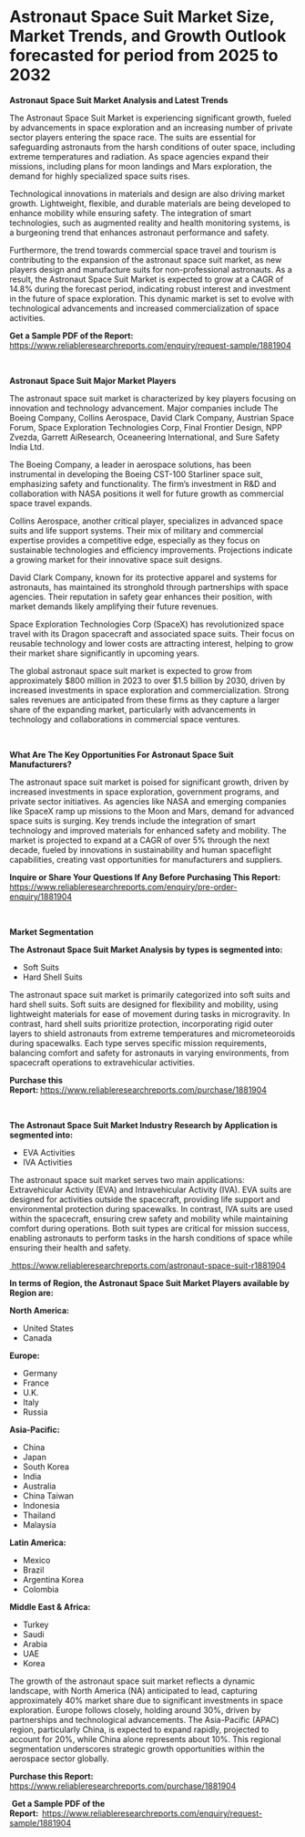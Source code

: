 <p><h1>Astronaut Space Suit Market Size, Market Trends, and Growth Outlook forecasted for period from 2025 to 2032</h1></p><p><strong>Astronaut Space Suit Market Analysis and Latest Trends</strong></p>
<p><p>The Astronaut Space Suit Market is experiencing significant growth, fueled by advancements in space exploration and an increasing number of private sector players entering the space race. The suits are essential for safeguarding astronauts from the harsh conditions of outer space, including extreme temperatures and radiation. As space agencies expand their missions, including plans for moon landings and Mars exploration, the demand for highly specialized space suits rises.</p><p>Technological innovations in materials and design are also driving market growth. Lightweight, flexible, and durable materials are being developed to enhance mobility while ensuring safety. The integration of smart technologies, such as augmented reality and health monitoring systems, is a burgeoning trend that enhances astronaut performance and safety.</p><p>Furthermore, the trend towards commercial space travel and tourism is contributing to the expansion of the astronaut space suit market, as new players design and manufacture suits for non-professional astronauts. As a result, the Astronaut Space Suit Market is expected to grow at a CAGR of 14.8% during the forecast period, indicating robust interest and investment in the future of space exploration. This dynamic market is set to evolve with technological advancements and increased commercialization of space activities.</p></p>
<p><strong>Get a Sample PDF of the Report:&nbsp;</strong> <a href="https://www.reliableresearchreports.com/enquiry/request-sample/1881904?utm_campaign=3066&utm_medium=2&utm_source=Github&utm_content=ia&utm_term=16042025&utm_id=astronaut-space-suit">https://www.reliableresearchreports.com/enquiry/request-sample/1881904</a></p>
<p>&nbsp;</p>
<p><strong>Astronaut Space Suit Major Market Players</strong></p>
<p><p>The astronaut space suit market is characterized by key players focusing on innovation and technology advancement. Major companies include The Boeing Company, Collins Aerospace, David Clark Company, Austrian Space Forum, Space Exploration Technologies Corp, Final Frontier Design, NPP Zvezda, Garrett AiResearch, Oceaneering International, and Sure Safety India Ltd.</p><p>The Boeing Company, a leader in aerospace solutions, has been instrumental in developing the Boeing CST-100 Starliner space suit, emphasizing safety and functionality. The firm’s investment in R&D and collaboration with NASA positions it well for future growth as commercial space travel expands.</p><p>Collins Aerospace, another critical player, specializes in advanced space suits and life support systems. Their mix of military and commercial expertise provides a competitive edge, especially as they focus on sustainable technologies and efficiency improvements. Projections indicate a growing market for their innovative space suit designs.</p><p>David Clark Company, known for its protective apparel and systems for astronauts, has maintained its stronghold through partnerships with space agencies. Their reputation in safety gear enhances their position, with market demands likely amplifying their future revenues.</p><p>Space Exploration Technologies Corp (SpaceX) has revolutionized space travel with its Dragon spacecraft and associated space suits. Their focus on reusable technology and lower costs are attracting interest, helping to grow their market share significantly in upcoming years.</p><p>The global astronaut space suit market is expected to grow from approximately $800 million in 2023 to over $1.5 billion by 2030, driven by increased investments in space exploration and commercialization. Strong sales revenues are anticipated from these firms as they capture a larger share of the expanding market, particularly with advancements in technology and collaborations in commercial space ventures.</p></p>
<p>&nbsp;</p>
<p><strong>What Are The Key Opportunities For Astronaut Space Suit Manufacturers?</strong></p>
<p><p>The astronaut space suit market is poised for significant growth, driven by increased investments in space exploration, government programs, and private sector initiatives. As agencies like NASA and emerging companies like SpaceX ramp up missions to the Moon and Mars, demand for advanced space suits is surging. Key trends include the integration of smart technology and improved materials for enhanced safety and mobility. The market is projected to expand at a CAGR of over 5% through the next decade, fueled by innovations in sustainability and human spaceflight capabilities, creating vast opportunities for manufacturers and suppliers.</p></p>
<p><strong>Inquire or Share Your Questions If Any Before Purchasing This Report:</strong> <a href="https://www.reliableresearchreports.com/enquiry/pre-order-enquiry/1881904?utm_campaign=3066&utm_medium=2&utm_source=Github&utm_content=ia&utm_term=16042025&utm_id=astronaut-space-suit">https://www.reliableresearchreports.com/enquiry/pre-order-enquiry/1881904</a></p>
<p>&nbsp;</p>
<p><strong>Market Segmentation</strong></p>
<p><strong>The Astronaut Space Suit Market Analysis by types is segmented into:</strong></p>
<p><ul><li>Soft Suits</li><li>Hard Shell Suits</li></ul></p>
<p><p>The astronaut space suit market is primarily categorized into soft suits and hard shell suits. Soft suits are designed for flexibility and mobility, using lightweight materials for ease of movement during tasks in microgravity. In contrast, hard shell suits prioritize protection, incorporating rigid outer layers to shield astronauts from extreme temperatures and micrometeoroids during spacewalks. Each type serves specific mission requirements, balancing comfort and safety for astronauts in varying environments, from spacecraft operations to extravehicular activities.</p></p>
<p><strong>Purchase this Report:&nbsp;</strong><a href="https://www.reliableresearchreports.com/purchase/1881904?utm_campaign=3066&utm_medium=2&utm_source=Github&utm_content=ia&utm_term=16042025&utm_id=astronaut-space-suit">https://www.reliableresearchreports.com/purchase/1881904</a></p>
<p>&nbsp;</p>
<p><strong>The Astronaut Space Suit Market Industry Research by Application is segmented into:</strong></p>
<p><ul><li>EVA Activities</li><li>IVA Activities</li></ul></p>
<p><p>The astronaut space suit market serves two main applications: Extravehicular Activity (EVA) and Intravehicular Activity (IVA). EVA suits are designed for activities outside the spacecraft, providing life support and environmental protection during spacewalks. In contrast, IVA suits are used within the spacecraft, ensuring crew safety and mobility while maintaining comfort during operations. Both suit types are critical for mission success, enabling astronauts to perform tasks in the harsh conditions of space while ensuring their health and safety.</p></p>
<p><a href="https://www.reliableresearchreports.com/astronaut-space-suit-r1881904?utm_campaign=3066&utm_medium=2&utm_source=Github&utm_content=ia&utm_term=16042025&utm_id=astronaut-space-suit">&nbsp;https://www.reliableresearchreports.com/astronaut-space-suit-r1881904</a></p>
<p><strong>In terms of Region, the Astronaut Space Suit Market Players available by Region are:</strong></p>
<p>
    <p> <strong> North America: </strong>
        <ul>
            <li>United States</li>
            <li>Canada</li>
        </ul>
        </p> 
    <p> <strong> Europe: </strong>
        <ul>
            <li>Germany</li>
            <li>France</li>
            <li>U.K.</li>
            <li>Italy</li>
            <li>Russia</li>
        </ul>
        </p> 
    <p> <strong> Asia-Pacific: </strong>
        <ul>
            <li>China</li>
            <li>Japan</li>
            <li>South Korea</li>
            <li>India</li>
            <li>Australia</li>
            <li>China Taiwan</li>
            <li>Indonesia</li>
            <li>Thailand</li>
            <li>Malaysia</li>
        </ul>
        </p> 
    <p> <strong> Latin America: </strong>
        <ul>
            <li>Mexico</li>
            <li>Brazil</li>
            <li>Argentina Korea</li>
            <li>Colombia</li>
        </ul>
        </p> 
    <p> <strong> Middle East & Africa: </strong>
        <ul>
            <li>Turkey</li>
            <li>Saudi</li>
            <li>Arabia</li>
            <li>UAE</li>
            <li>Korea</li>
        </ul>
    </p>
    </p>
<p><p>The growth of the astronaut space suit market reflects a dynamic landscape, with North America (NA) anticipated to lead, capturing approximately 40% market share due to significant investments in space exploration. Europe follows closely, holding around 30%, driven by partnerships and technological advancements. The Asia-Pacific (APAC) region, particularly China, is expected to expand rapidly, projected to account for 20%, while China alone represents about 10%. This regional segmentation underscores strategic growth opportunities within the aerospace sector globally.</p></p>
<p><strong>Purchase this Report: </strong><a href="https://www.reliableresearchreports.com/purchase/1881904?utm_campaign=3066&utm_medium=2&utm_source=Github&utm_content=ia&utm_term=16042025&utm_id=astronaut-space-suit">https://www.reliableresearchreports.com/purchase/1881904</a></p>
<p>&nbsp;<strong>Get a Sample PDF of the Report:&nbsp;&nbsp;</strong><a href="https://www.reliableresearchreports.com/enquiry/request-sample/1881904?utm_campaign=3066&utm_medium=2&utm_source=Github&utm_content=ia&utm_term=16042025&utm_id=astronaut-space-suit">https://www.reliableresearchreports.com/enquiry/request-sample/1881904</a></p>
<p><strong></strong></p>
<p><p></p><p></p><p></p></p>